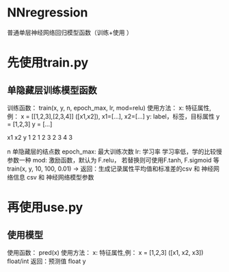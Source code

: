 # NNregression
普通单层神经网络回归模型函数（训练+使用 ）


# 先使用train.py
单隐藏层训练模型函数
----------------
训练函数：  train(x, y, n, epoch_max, lr, mod=relu)
使用方法：
x: 特征属性,例：
x = [[1,2,3],[2,3,4]]  ([x1,x2]), x1=[...], x2=[...]
y: label，标签，目标属性
y = [1,2,3]     y = [...]

x1   x2   y
1    2    1
2    3    2
3    4    3

n 单隐藏层的结点数
epoch_max: 最大训练次数
lr: 学习率 学习率低，学的比较慢 参数一种
mod: 激励函数，默认为 F.relu， 若替换则可使用F.tanh, F.sigmoid 等
train(x, y, 10, 100, 0.01) -> 
返回：生成记录属性平均值和标准差的csv  和 神经网络信息 csv 和 神经网络模型参数

# 再使用use.py
使用模型
----------------
使用函数： pred(x)
使用方法：
x: 特征属性,例：
x = [1,2,3]     ([x1, x2, x3]) float/int
返回：预测值 float y
